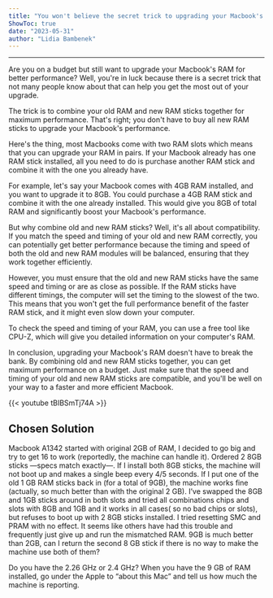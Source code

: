 ```yaml
---
title: "You won't believe the secret trick to upgrading your Macbook's RAM: combining old and new sticks for maximum performance!"
ShowToc: true 
date: "2023-05-31"
author: "Lidia Bambenek"
---
```

*****
Are you on a budget but still want to upgrade your Macbook's RAM for better performance? Well, you're in luck because there is a secret trick that not many people know about that can help you get the most out of your upgrade.

The trick is to combine your old RAM and new RAM sticks together for maximum performance. That's right; you don't have to buy all new RAM sticks to upgrade your Macbook's performance.

Here's the thing, most Macbooks come with two RAM slots which means that you can upgrade your RAM in pairs. If your Macbook already has one RAM stick installed, all you need to do is purchase another RAM stick and combine it with the one you already have.

For example, let's say your Macbook comes with 4GB RAM installed, and you want to upgrade it to 8GB. You could purchase a 4GB RAM stick and combine it with the one already installed. This would give you 8GB of total RAM and significantly boost your Macbook's performance.

But why combine old and new RAM sticks? Well, it's all about compatibility. If you match the speed and timing of your old and new RAM correctly, you can potentially get better performance because the timing and speed of both the old and new RAM modules will be balanced, ensuring that they work together efficiently.

However, you must ensure that the old and new RAM sticks have the same speed and timing or are as close as possible. If the RAM sticks have different timings, the computer will set the timing to the slowest of the two. This means that you won't get the full performance benefit of the faster RAM stick, and it might even slow down your computer.

To check the speed and timing of your RAM, you can use a free tool like CPU-Z, which will give you detailed information on your computer's RAM.

In conclusion, upgrading your Macbook's RAM doesn't have to break the bank. By combining old and new RAM sticks together, you can get maximum performance on a budget. Just make sure that the speed and timing of your old and new RAM sticks are compatible, and you'll be well on your way to a faster and more efficient Macbook.

{{< youtube tBIBSmTj74A >}} 



## Chosen Solution
 Macbook A1342  started with original 2GB of RAM, I decided to go big and try to get 16 to work (reportedly, the machine can handle it).  Ordered 2 8GB sticks —specs match exactly—.  If I install both 8GB sticks, the machine will not boot up and makes a single beep every 4/5 seconds.  If I put one of the old 1 GB RAM sticks back  in (for a total of 9GB),  the machine works fine (actually, so much better than with the original 2 GB).  I’ve swapped the 8GB and 1GB sticks around in both slots and tried all combinations chips and slots with 8GB and 1GB and it works in all cases( so no bad chips or slots), but refuses to boot up with 2 8GB sticks installed.  I tried resetting SMC and PRAM with no effect.  It seems like others have had this trouble and frequently just give up and run the mismatched RAM.   9GB is much better than 2GB, can I return the second 8 GB stick if there is no way to make the machine use both of them?

 Do you have the 2.26 GHz or 2.4 GHz?
When you have the 9 GB of RAM installed, go under the Apple to “about this Mac” and tell us how much the machine is reporting.




